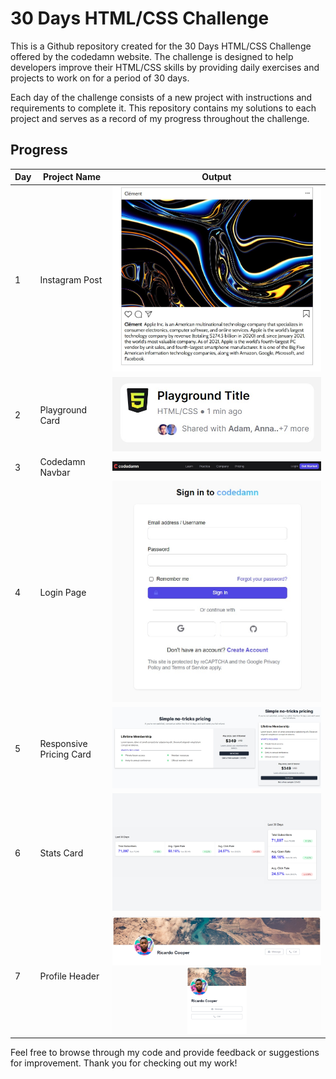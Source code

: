 # 30 Days HTML/CSS Challenge

This is a Github repository created for the 30 Days HTML/CSS Challenge offered by the codedamn website. The challenge is designed to help developers improve their HTML/CSS skills by providing daily exercises and projects to work on for a period of 30 days.

Each day of the challenge consists of a new project with instructions and requirements to complete it. This repository contains my solutions to each project and serves as a record of my progress throughout the challenge.

## Progress

| Day | Project Name            | Output                                                        |
| --- | ----------------------- | ------------------------------------------------------------- |
| 1   | Instagram Post          | ![Output](./Day-1_Instagram_Post/assets/output.jpeg)          |
| 2   | Playground Card         | ![Output](./Day-2_Playground_Card/assets/output.jpeg)         |
| 3   | Codedamn Navbar         | ![Output](./Day-3_Codedamn_Navbar/assets/output.jpeg)         |
| 4   | Login Page              | ![Output](./Day-4_Login_Page/assets/output.jpeg)              |
| 5   | Responsive Pricing Card | ![Output](./Day-5_Responsive_Pricing_Card/assets/output.jpeg) |
| 6   | Stats Card              | ![Output](./Day-6_Stats_Card/assets/output.png)               |
| 7   | Profile Header          | ![Output](./Day-7_Profile_Header/assets/output.png)           |

Feel free to browse through my code and provide feedback or suggestions for improvement. Thank you for checking out my work!
